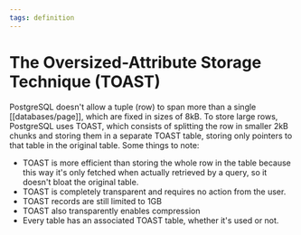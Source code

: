 ```yaml
---
tags: definition
---
```


# The Oversized-Attribute Storage Technique (TOAST)
PostgreSQL doesn't allow a tuple (row) to span more than a single [[databases/page]], which are fixed in sizes of 8kB. To store large rows, PostgreSQL uses TOAST, which consists of splitting the row in smaller 2kB chunks and storing them in a separate TOAST table, storing only pointers to that table in the original table. Some things to note:

* TOAST is more efficient than storing the whole row in the table because this way it's only fetched when actually retrieved by a query, so it doesn't bloat the original table.
* TOAST is completely transparent and requires no action from the user.
* TOAST records are still limited to 1GB
* TOAST also transparently enables compression
* Every table has an associated TOAST table, whether it's used or not.
